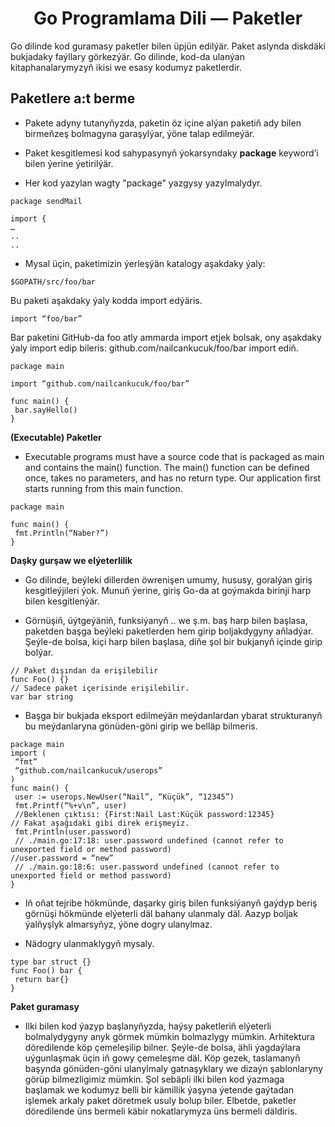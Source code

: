 # <div align="center">Go Programlama Dili — Paketler</div>

Go dilinde kod guramasy paketler bilen üpjün edilýär. Paket aslynda diskdäki bukjadaky faýllary görkezýär. Go dilinde, kod-da ulanýan kitaphanalarymyzyň ikisi we esasy kodumyz paketlerdir.

## Paketlere a:t berme

- Pakete adyny tutanyňyzda, paketin öz içine alýan paketiň ady bilen birmeňzeş bolmagyna garaşylýar, ýöne talap edilmeýär.
- Paket kesgitlemesi kod sahypasynyň ýokarsyndaky <strong>package</strong> keyword’i  bilen ýerine ýetirilýär.

- Her kod yazylan wagty "package" yazgysy yazylmalydyr.

```
package sendMail

import {
…
..
..

```

- Mysal üçin, paketimizin ýerleşýän katalogy aşakdaky ýaly:

```
$GOPATH/src/foo/bar
```

Bu paketi aşakdaky ýaly kodda import edýäris.

```
import “foo/bar”
```
Bar paketini GitHub-da foo atly ammarda import etjek bolsak, ony aşakdaky ýaly import edip bileris:
github.com/nailcankucuk/foo/bar import ediň.



```
package main

import “github.com/nailcankucuk/foo/bar”

func main() {
 bar.sayHello()
}
```

<strong>(Executable) Paketler</strong>

- Executable programs must have a source code that is packaged as main and contains the main() function. The main() function can be defined once, takes no parameters, and has no return type. Our application first starts running from this main function.


```
package main

func main() {
 fmt.Println(“Naber?”)
}
```

<strong> Daşky gurşaw we elýeterlilik </strong>

- Go dilinde, beýleki dillerden öwrenişen umumy, hususy, goralýan giriş kesgitleýjileri ýok. Munuň ýerine, giriş Go-da at goýmakda birinji harp bilen kesgitlenýär.

- Görnüşiň, üýtgeýäniň, funksiýanyň .. we ş.m. baş harp bilen başlasa, paketden başga beýleki paketlerden hem girip boljakdygyny aňladýar. Şeýle-de bolsa, kiçi harp bilen başlasa, diňe şol bir bukjanyň içinde girip bolýar.

```
// Paket dışından da erişilebilir
func Foo() {}
// Sadece paket içerisinde erişilebilir.
var bar string
```
- Başga bir bukjada eksport edilmeýän meýdanlardan ybarat strukturanyň bu meýdanlaryna gönüden-göni girip we belläp bilmeris.

```
package main
import (
 “fmt”
 “github.com/nailcankucuk/userops”
)
func main() {
 user := userops.NewUser(“Nail”, “Küçük”, “12345”)
 fmt.Printf(“%+v\n”, user)
 //Beklenen çıktısı: {First:Nail Last:Küçük password:12345}
// Fakat aşağıdaki gibi direk erişmeyiz.
 fmt.Println(user.password)
 // ./main.go:17:18: user.password undefined (cannot refer to unexported field or method password)
//user.password = “new” 
 // ./main.go:18:6: user.password undefined (cannot refer to unexported field or method password)
}
```
- Iň oňat tejribe hökmünde, daşarky giriş bilen funksiýanyň gaýdyp beriş görnüşi hökmünde elýeterli däl bahany ulanmaly däl. Aazyp boljak ýalňyşlyk almarsyňyz, ýöne dogry ulanylmaz.

- Nädogry ulanmaklygyň mysaly.

```
type bar struct {}
func Foo() bar {
 return bar{}
}
```
<strong>Paket guramasy</strong>

- Ilki bilen kod ýazyp başlanyňyzda, haýsy paketleriň elýeterli bolmalydygyny anyk görmek mümkin bolmazlygy mümkin. Arhitektura döredilende köp çemeleşilip bilner. Şeýle-de bolsa, ähli ýagdaýlara uýgunlaşmak üçin iň gowy çemeleşme däl. Köp gezek, taslamanyň başynda gönüden-göni ulanylmaly gatnaşyklary we dizaýn şablonlaryny görüp bilmezligimiz mümkin. Şol sebäpli ilki bilen kod ýazmaga başlamak we kodumyz belli bir kämillik ýaşyna ýetende gaýtadan işlemek arkaly paket döretmek usuly bolup biler. Elbetde, paketler döredilende üns bermeli käbir nokatlarymyza üns bermeli däldiris.
